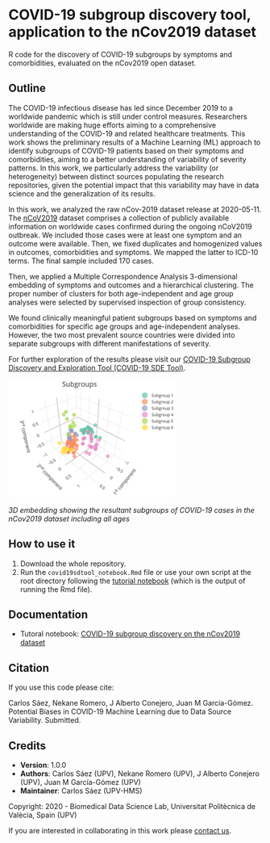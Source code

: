 # COVID-19 subgroup discovery tool, application to the nCov2019 dataset

R code for the discovery of COVID-19 subgroups by symptoms and comorbidities, evaluated on the nCov2019 open dataset.

## Outline

The COVID-19 infectious disease has led since December 2019 to a worldwide pandemic which is still under control measures. Researchers worldwide are making huge efforts aiming to a comprehensive understanding of the COVID-19 and related healthcare treatments. This work shows the preliminary results of a Machine Learning (ML) approach to identify subgroups of COVID-19 patients based on their symptoms and comorbidities, aiming to a better understanding of variability of severity patterns. In this work, we particularly address the variability (or heterogeneity) between distinct sources populating the research repositories, given the potential impact that this variability may have in data science and the generalization of its results.

In this work, we analyzed the raw nCov-2019 dataset release at 2020-05-11. The [nCoV2019](https://github.com/beoutbreakprepared/nCoV2019) dataset comprises a collection of publicly available information on worldwide cases confirmed during the ongoing nCoV2019 outbreak. We included those cases were at least one symptom and an outcome were available. Then, we fixed duplicates and homogenized values in outcomes, comorbidities and symptoms. We mapped the latter to ICD-10 terms. The final sample included 170 cases.

Then, we applied a Multiple Correspondence Analysis 3-dimensional embedding of symptoms and outcomes and a hierarchical clustering. The proper number of clusters for both age-independent and age group analyses were selected by supervised inspection of group consistency.

We found clinically meaningful patient subgroups based on symptoms and comorbidities for specific age groups and age-independent analyses. However, the two most prevalent source countries were divided into separate subgroups with different manifestations of severity.

For further exploration of the results please visit our [COVID-19 Subgroup Discovery and Exploration Tool (COVID-19 SDE Tool)](http://covid19sdetool.upv.es/).


![](./data/figure.png)

*3D embedding showing the resultant subgroups of COVID-19 cases in the nCov2019 dataset including all ages*

## How to use it

1. Download the whole repository.
2. Run the `covid19sdtool_notebook.Rmd` file or use your own script at the root directory following the [tutorial notebook](http://personales.upv.es/carsaesi/covid19sdetool/notebook.html) (which is the output of running the Rmd file).

## Documentation

* Tutoral notebook: [COVID-19 subgroup discovery on the nCov2019 dataset](http://personales.upv.es/carsaesi/covid19sdetool/notebook.html)

## Citation

If you use this code please cite:

Carlos Sáez, Nekane Romero, J Alberto Conejero, Juan M García-Gómez. Potential Biases in COVID-19 Machine Learning due to Data Source Variability. Submitted.


## Credits

* __Version__: 1.0.0
* __Authors__: Carlos Sáez (UPV), Nekane Romero (UPV), J Alberto Conejero (UPV), Juan M García-Gómez (UPV)
* __Maintainer__: Carlos Sáez (UPV-HMS)
 
Copyright: 2020 - Biomedical Data Science Lab, Universitat Politècnica de Valècia, Spain (UPV)

If you are interested in collaborating in this work please [contact us](mailto:carsaesi@upv.es).


